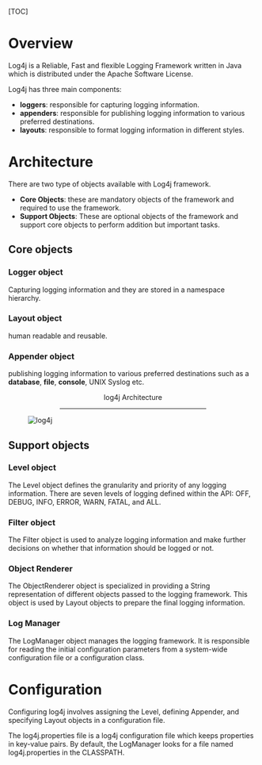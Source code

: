 [TOC]

# Overview
Log4j is a Reliable, Fast and flexible Logging Framework written in Java which is distributed under the Apache Software License.

Log4j has three main components:
- **loggers**: responsible for capturing logging information.
- **appenders**: responsible for publishing logging information to various preferred destinations.
- **layouts**: responsible to format logging information in different styles.

# Architecture
There are two type of objects available with Log4j framework.
- **Core Objects**: these are mandatory objects of the framework and required to use the framework.
- **Support Objects**: These are optional objects of the framework and support core objects to perform addition but important tasks.

## Core objects
### Logger object
Capturing logging information and they are stored in a namespace hierarchy.

### Layout object
human readable and reusable.

### Appender object
publishing logging information to various preferred destinations such as a **database**, **file**, **console**, UNIX Syslog etc.

<figure>
  <figcaption style="text-align:center;">log4j Architecture</figcaption>
  <hr style="width:70%;margin-left:auto;margin-right:auto;" />
  <img align="middle" src="log4j/log4j-arch.jpg" alt="log4j" title="log4j">
</figure>

## Support objects
### Level object
The Level object defines the granularity and priority of any logging information. There are seven levels of logging defined within the API: OFF, DEBUG, INFO, ERROR, WARN, FATAL, and ALL.

### Filter object
The Filter object is used to analyze logging information and make further decisions on whether that information should be logged or not.

### Object Renderer
The ObjectRenderer object is specialized in providing a String representation of different objects passed to the logging framework. This object is used by Layout objects to prepare the final logging information.

### Log Manager
The LogManager object manages the logging framework. It is responsible for reading the initial configuration parameters from a system-wide configuration file or a configuration class.

# Configuration
Configuring log4j involves assigning the Level, defining Appender, and specifying Layout objects in a configuration file.

The log4j.properties file is a log4j configuration file which keeps properties in key-value pairs. By default, the LogManager looks for a file named log4j.properties in the CLASSPATH.


